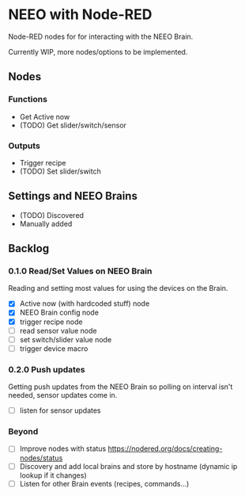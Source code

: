 # NEEO with Node-RED

Node-RED nodes for for interacting with the NEEO Brain.

Currently WIP, more nodes/options to be implemented.

## Nodes

### Functions

* Get Active now
* (TODO) Get slider/switch/sensor

### Outputs

* Trigger recipe
* (TODO) Set slider/switch

## Settings and NEEO Brains

* (TODO) Discovered
* Manually added

## Backlog

### 0.1.0 Read/Set Values on NEEO Brain

Reading and setting most values for using the devices on the Brain.

- [x] Active now (with hardcoded stuff) node
- [x] NEEO Brain config node
- [x] trigger recipe node
- [ ] read sensor value node
- [ ] set switch/slider value node
- [ ] trigger device macro

### 0.2.0 Push updates

Getting push updates from the NEEO Brain so polling on interval isn't needed, sensor updates come in.

- [ ] listen for sensor updates

### Beyond

- [ ] Improve nodes with status https://nodered.org/docs/creating-nodes/status
- [ ] Discovery and add local brains and store by hostname (dynamic ip lookup if it changes)
- [ ] Listen for other Brain events (recipes, commands...)